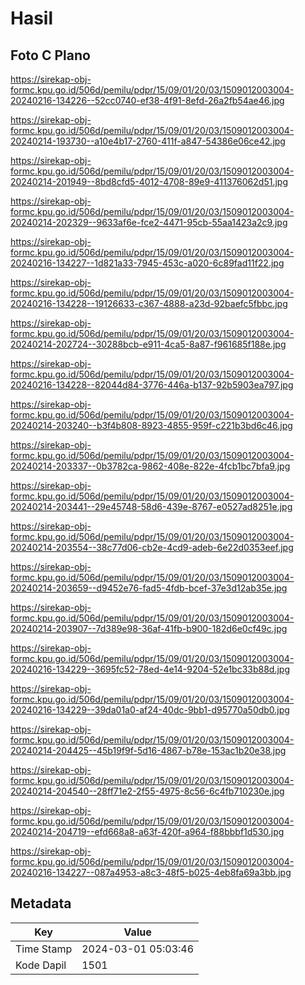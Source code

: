 # Hasil

## Foto C Plano

https://sirekap-obj-formc.kpu.go.id/506d/pemilu/pdpr/15/09/01/20/03/1509012003004-20240216-134226--52cc0740-ef38-4f91-8efd-26a2fb54ae46.jpg

https://sirekap-obj-formc.kpu.go.id/506d/pemilu/pdpr/15/09/01/20/03/1509012003004-20240214-193730--a10e4b17-2760-411f-a847-54386e06ce42.jpg

https://sirekap-obj-formc.kpu.go.id/506d/pemilu/pdpr/15/09/01/20/03/1509012003004-20240214-201949--8bd8cfd5-4012-4708-89e9-411376062d51.jpg

https://sirekap-obj-formc.kpu.go.id/506d/pemilu/pdpr/15/09/01/20/03/1509012003004-20240214-202329--9633af6e-fce2-4471-95cb-55aa1423a2c9.jpg

https://sirekap-obj-formc.kpu.go.id/506d/pemilu/pdpr/15/09/01/20/03/1509012003004-20240216-134227--1d821a33-7945-453c-a020-6c89fad11f22.jpg

https://sirekap-obj-formc.kpu.go.id/506d/pemilu/pdpr/15/09/01/20/03/1509012003004-20240216-134228--19126633-c367-4888-a23d-92baefc5fbbc.jpg

https://sirekap-obj-formc.kpu.go.id/506d/pemilu/pdpr/15/09/01/20/03/1509012003004-20240214-202724--30288bcb-e911-4ca5-8a87-f961685f188e.jpg

https://sirekap-obj-formc.kpu.go.id/506d/pemilu/pdpr/15/09/01/20/03/1509012003004-20240216-134228--82044d84-3776-446a-b137-92b5903ea797.jpg

https://sirekap-obj-formc.kpu.go.id/506d/pemilu/pdpr/15/09/01/20/03/1509012003004-20240214-203240--b3f4b808-8923-4855-959f-c221b3bd6c46.jpg

https://sirekap-obj-formc.kpu.go.id/506d/pemilu/pdpr/15/09/01/20/03/1509012003004-20240214-203337--0b3782ca-9862-408e-822e-4fcb1bc7bfa9.jpg

https://sirekap-obj-formc.kpu.go.id/506d/pemilu/pdpr/15/09/01/20/03/1509012003004-20240214-203441--29e45748-58d6-439e-8767-e0527ad8251e.jpg

https://sirekap-obj-formc.kpu.go.id/506d/pemilu/pdpr/15/09/01/20/03/1509012003004-20240214-203554--38c77d06-cb2e-4cd9-adeb-6e22d0353eef.jpg

https://sirekap-obj-formc.kpu.go.id/506d/pemilu/pdpr/15/09/01/20/03/1509012003004-20240214-203659--d9452e76-fad5-4fdb-bcef-37e3d12ab35e.jpg

https://sirekap-obj-formc.kpu.go.id/506d/pemilu/pdpr/15/09/01/20/03/1509012003004-20240214-203907--7d389e98-36af-41fb-b900-182d6e0cf49c.jpg

https://sirekap-obj-formc.kpu.go.id/506d/pemilu/pdpr/15/09/01/20/03/1509012003004-20240216-134229--3695fc52-78ed-4e14-9204-52e1bc33b88d.jpg

https://sirekap-obj-formc.kpu.go.id/506d/pemilu/pdpr/15/09/01/20/03/1509012003004-20240216-134229--39da01a0-af24-40dc-9bb1-d95770a50db0.jpg

https://sirekap-obj-formc.kpu.go.id/506d/pemilu/pdpr/15/09/01/20/03/1509012003004-20240214-204425--45b19f9f-5d16-4867-b78e-153ac1b20e38.jpg

https://sirekap-obj-formc.kpu.go.id/506d/pemilu/pdpr/15/09/01/20/03/1509012003004-20240214-204540--28ff71e2-2f55-4975-8c56-6c4fb710230e.jpg

https://sirekap-obj-formc.kpu.go.id/506d/pemilu/pdpr/15/09/01/20/03/1509012003004-20240214-204719--efd668a8-a63f-420f-a964-f88bbbf1d530.jpg

https://sirekap-obj-formc.kpu.go.id/506d/pemilu/pdpr/15/09/01/20/03/1509012003004-20240216-134227--087a4953-a8c3-48f5-b025-4eb8fa69a3bb.jpg


## Metadata

| Key        | Value               |
| ---------- | ------------------- |
| Time Stamp | 2024-03-01 05:03:46 |
| Kode Dapil | 1501                |



